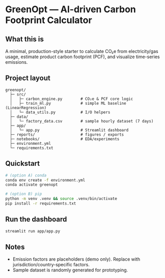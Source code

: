 # GreenOpt — AI-driven Carbon Footprint Calculator

## What this is
A minimal, production-style starter to calculate CO₂e from electricity/gas usage,
estimate product carbon footprint (PCF), and visualize time-series emissions.

## Project layout
```
greenopt/
  ├─ src/
  │   ├─ carbon_engine.py        # CO₂e & PCF core logic
  │   ├─ train_ml.py             # simple ML baseline (LinearRegression)
  │   └─ data_utils.py           # I/O helpers
  ├─ data/
  │   └─ factory_data.csv        # sample hourly dataset (7 days)
  ├─ app/
  │   └─ app.py                  # Streamlit dashboard
  ├─ reports/                    # figures / exports
  ├─ notebooks/                  # EDA/experiments
  ├─ environment.yml
  └─ requirements.txt
```

## Quickstart
```bash
# (option A) conda
conda env create -f environment.yml
conda activate greenopt

# (option B) pip
python -m venv .venv && source .venv/bin/activate
pip install -r requirements.txt
```

## Run the dashboard
```bash
streamlit run app/app.py
```

## Notes
- Emission factors are placeholders (demo only). Replace with jurisdiction/country-specific factors.
- Sample dataset is randomly generated for prototyping.